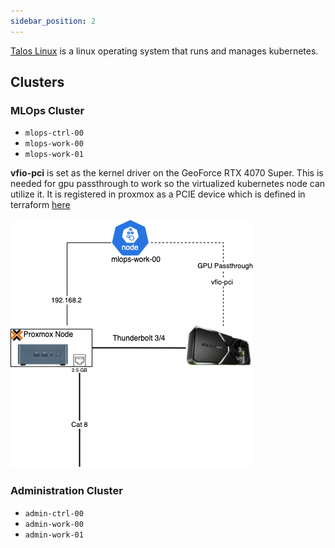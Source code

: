 ```yaml
---
sidebar_position: 2
---
```


[Talos Linux](https://www.talos.dev/v1.9/) is a linux operating system that runs and manages kubernetes.

## Clusters

### MLOps Cluster

- `mlops-ctrl-00`
- `mlops-work-00`
- `mlops-work-01`

**vfio-pci** is set as the kernel driver on the GeoForce RTX 4070 Super. This is needed for gpu passthrough to work so the virtualized kubernetes node can utilize it. It is registered in proxmox as a PCIE device which is defined in terraform [here](https://github.com/teaglebuilt/homelab/blob/main/tf_modules/talos_cluster/pci_mapping.tf)

![GPU Node](https://raw.githubusercontent.com/teaglebuilt/homelab/main/docs/static/img/gpu-node.png)


### Administration Cluster

- `admin-ctrl-00`
- `admin-work-00`
- `admin-work-01`
